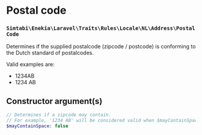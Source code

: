 # Postal code
### `Simtabi\Enekia\Laravel\Traits\Rules\Locale\NL\Address\PostalCode`

Determines if the supplied postalcode (zipcode / postcode) is conforming to the Dutch standard of postalcodes.

Valid examples are:

- 1234AB
- 1234 AB

## Constructor argument(s)

```php
// Determines if a zipcode may contain.
// For example, '1234 AB' will be considered valid when $mayContainSpace is set to true.
$mayContainSpace: false
```